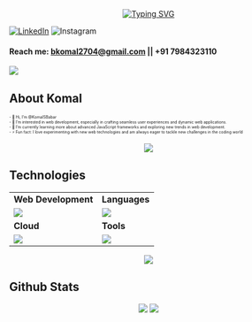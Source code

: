 


<div style="text-align: center;"> 
 <a href="https://git.io/typing-svg"><img src="https://readme-typing-svg.herokuapp.com?font=Fira+Code&weight=500&size=24&pause=1000&color=3DF7D9&random=false&width=435&lines=Hi%2C+I+am+Komal+Babar%F0%9F%91%8B%F0%9F%8F%BD;A+Web+Developer%F0%9F%9A%80;Let's+Connect!" alt="Typing SVG" /></a>
</div>


[![LinkedIn](https://skillicons.dev/icons?i=linkedin)]([https://www.linkedin.com/in/komal-babar-baa978322/](https://www.linkedin.com/in/komal-babar-264a24328?utm_source=share&utm_campaign=share_via&utm_content=profile&utm_medium=android_app))
![Instagram](https://skillicons.dev/icons?i=instagram)

#### Reach me: bkomal2704@gmail.com || +91 7984323110
  
![](https://komarev.com/ghpvc/?username=KomalSBabar)
## About Komal
<p style="font-size:7px;">
- 👋 Hi, I’m @KomalSBabar <br>
- 👀 I’m interested in web development, especially in crafting seamless user experiences and dynamic web applications.<br>
- 🌱 I’m currently learning more about advanced JavaScript frameworks and exploring new trends in web development.<br>
- ⚡ Fun fact: I love experimenting with new web technologies and am always eager to tackle new challenges in the coding world
</p>

<p align="center"><img src= 'https://capsule-render.vercel.app/api?type=rect&color=gradient&height=2.5'/></p>

## Technologies
 
<table>
<tr>
	<td><strong>Web Development</strong></td>
	<td><strong>Languages</strong></td>
</tr>
<tr>
		<td><img src = "https://skillicons.dev/icons?i=html,css,js,react,tailwind,nodejs,laravel" ></td>
		<td><img src = "https://skillicons.dev/icons?i=javascript,php,laravel&theme=dark"></td>
</tr>
<tr>
	<td><strong>Cloud</strong></td>
	<td><strong>Tools</strong></td>
</tr>
<tr>
	<td><img src = "https://skillicons.dev/icons?i=azure&theme=dark"></td>
	<td><img src = "https://skillicons.dev/icons?i=git,vscode,github,mysql&theme=dark"></td>
</tr>
</table>


<p align="center"><img src= 'https://capsule-render.vercel.app/api?type=rect&color=gradient&height=2.5'/></p>

## Github Stats
<p style="display:flex; align=center; justify-content:center; ">
<img src="https://github-readme-stats.vercel.app/api?username=KomalSBabar&theme=midnight-purple" style="margin-right:4px;">
<img src="https://streak-stats.demolab.com/?user=KomalSBabar&theme=holi-theme">
</p>
